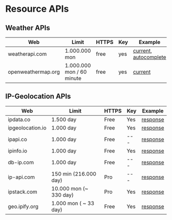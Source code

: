 # Resource APIs

## Weather APIs

Web | Limit | HTTPS | Key | Example
--- | --- | --- | --- | --- |
weatherapi.com | 1.000.000 mon | free | yes | [current][weather1], [autocomplete][weather2]
openweathermap.org | 1.000.000 mon / 60 minute | free | yes | [current][weather3]

[weather1]:https://api.weatherapi.com/v1/current.json?key=7852cac091704637a1c203137202312&q=London&lang=es
[weather2]:http://api.weatherapi.com/v1/search.json?q={query}&key=7852cac091704637a1c203137202312
[weather3]:https://api.openweathermap.org/data/2.5/weather?appid=b280c897878592322aafe56701248929&lang=sp&units=metric&q=London

## IP-Geolocation APIs

Web | Limit | HTTPS | Key | Example
--- | --- | --- | --- | --- |
ipdata.co | 1.500 day | Free | Yes | [response][ipgeo1]
ipgeolocation.io  | 1.000 day | Free | Yes | [response][ipgeo2]
ipapi.co | 1.000 day | Free | --- | [response][ipgeo4]
ipinfo.io | 1.000 day | Free | Yes | [response][ipgeo3]
db-ip.com | 1.000 day | Free | --- | [response][ipgeo5]
ip-api.com | 150 min (216.000 day) | Pro | --- | [response][ipgeo6]
ipstack.com | 10.000 mon (~ 330 day) | Pro | Yes | [response][ipgeo7]
geo.ipify.org | 1.000 mon ( ~ 33 day) | Free | Yes | [response][ipgeo8]

[ipgeo1]:https://api.ipdata.co/es?api-key=b3a6e1ab3f14ca073da324e9814030521bc2c89ce233e6bac8a9bdb3
[ipgeo2]:https://api.ipgeolocation.io/ipgeo?apiKey=15d8e57eb4aa4015bb32a04d73b67b19
[ipgeo3]:https://ipinfo.io/json?token=b5c5035f45214e
[ipgeo4]:https://ipapi.co/json
[ipgeo5]:https://api.db-ip.com/v2/free/self
[ipgeo6]:http://ip-api.com/json/?lang=es
[ipgeo7]:http://api.ipstack.com/check?access_key=8967f4ba80a96dcf265418c804b66688
[ipgeo8]:https://geo.ipify.org/api/v1?apiKey=at_vGN3FxAsUgZKcb8APTMaDeNC4F6aR
